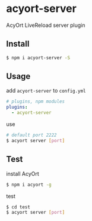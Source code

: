 # acyort-server

AcyOrt LiveReload server plugin

## Install

```bash
$ npm i acyort-server -S
```

## Usage

add `acyort-server` to `config.yml`

```yml
# plugins, npm modules
plugins:
  - acyort-server
```

use

```bash
# default port 2222
$ acyort server [port]
```

## Test

install AcyOrt

```bash
$ npm i acyort -g
```

test

```bash
$ cd test
$ acyort server [port]
```
